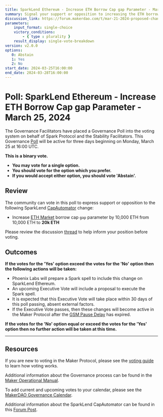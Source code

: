 ```yaml
---
title: SparkLend Ethereum - Increase ETH Borrow Cap gap Parameter - March 25, 2024
summary: Signal your support or opposition to increasing the ETH borrow cap gap parameter to 20,000 ETH.
discussion_link: https://forum.makerdao.com/t/mar-21-2024-proposed-changes-to-sparklend-for-upcoming-spell/23918
parameters:
    input_format: single-choice
    victory_conditions:
        - { type : plurality }
    result_display: single-vote-breakdown
version: v2.0.0
options:
   0: Abstain
   1: Yes
   2: No
start_date: 2024-03-25T16:00:00
end_date: 2024-03-28T16:00:00
---
```

# Poll: SparkLend Ethereum - Increase ETH Borrow Cap gap Parameter - March 25, 2024

The Governance Facilitators have placed a Governance Poll into the voting system on behalf of Spark Protocol and the Stability Facilitators. This Governance [Poll](https://manual.makerdao.com/governance/governance-cycle/weekly-governance-cycle#weekly-governance-cycle-definitions-mip16c1) will be active for three days beginning on Monday, March 25 at 16:00 UTC.

**This is a binary vote.**
- **You may vote for a single option.**
- **You should vote for the option which you prefer.**
- **If you would accept either option, you should vote 'Abstain'.**

## Review

The community can vote in this poll to express support or opposition to the following SparkLend [CapAutomator](https://github.com/marsfoundation/sparklend-cap-automator) change:

- Increase [ETH Market](https://app.spark.fi/reserve-overview/?underlyingAsset=0xc02aaa39b223fe8d0a0e5c4f27ead9083c756cc2&marketName=proto_spark_v3) borrow cap `gap` parameter by 10,000 ETH from 10,000 ETH to **20k ETH**

Please review the discussion [thread](https://forum.makerdao.com/t/mar-21-2024-proposed-changes-to-sparklend-for-upcoming-spell/23918) to help inform your position before voting.

## Outcomes

**If the votes for the 'Yes' option exceed the votes for the 'No' option then the following actions will be taken:**
* Phoenix Labs will prepare a Spark spell to include this change on SparkLend Ethereum.
* An upcoming Executive Vote will include a proposal to execute the Spark spell.
* It is expected that this Executive Vote will take place within 30 days of this poll passing, absent external factors.
* If the Executive Vote passes, then these changes will become active in the Maker Protocol after the [GSM Pause Delay](https://manual.makerdao.com/parameter-index/core/param-gsm-pause-delay) has expired.

**If the votes for the 'No' option equal or exceed the votes for the 'Yes' option then no further action will be taken at this time.**

---

## Resources

If you are new to voting in the Maker Protocol, please see the [voting guide](https://manual.makerdao.com/governance/voting-in-makerdao/on-chain-governance) to learn how voting works.

Additional information about the Governance process can be found in the [Maker Operational Manual](https://manual.makerdao.com).

To add current and upcoming votes to your calendar, please see the [MakerDAO Governance Calendar](https://manual.makerdao.com/makerdao/calendars/governance-calendar).

Additional information about the SparkLend CapAutomator can be found in this [Forum Post](https://forum.makerdao.com/t/feb-22-2024-proposed-changes-to-sparklend-for-upcoming-spell/23739).
